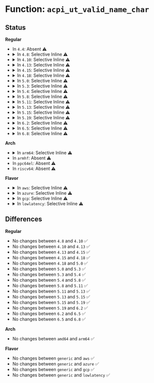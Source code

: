 # Function: <code>acpi_ut_valid_name_char</code>

## Status
<b>Regular</b>
<ul>
<li>
In <code>4.4</code>: Absent ⚠️
</li>
<li>
<details>
<summary>In <code>4.8</code>: Selective Inline ⚠️</summary>

```c
u8 acpi_ut_valid_name_char(char character, u32 position);
```

**Collision:** Unique Global

**Inline:** Selective

**Transformation:** False

**Instances:**

```
In drivers/acpi/acpica/utascii.c (ffffffff814f5944)
Location: drivers/acpi/acpica/utascii.c:94
Inline: True
Direct callers:
  - drivers/acpi/acpica/exnames.c:acpi_ex_name_segment
  - drivers/acpi/acpica/utascii.c:acpi_ut_valid_nameseg
  - drivers/acpi/acpica/utstring.c:acpi_ut_repair_name
```
**Symbols:**

```
ffffffff814f5944-ffffffff814f5978: acpi_ut_valid_name_char (STB_GLOBAL)
```
</details>
</li>
<li>
<details>
<summary>In <code>4.10</code>: Selective Inline ⚠️</summary>

```c
u8 acpi_ut_valid_name_char(char character, u32 position);
```

**Collision:** Unique Global

**Inline:** Selective

**Transformation:** False

**Instances:**

```
In drivers/acpi/acpica/utascii.c (ffffffff81518507)
Location: drivers/acpi/acpica/utascii.c:94
Inline: True
Direct callers:
  - drivers/acpi/acpica/exnames.c:acpi_ex_name_segment
  - drivers/acpi/acpica/utascii.c:acpi_ut_valid_nameseg
  - drivers/acpi/acpica/utstring.c:acpi_ut_repair_name
```
**Symbols:**

```
ffffffff81518507-ffffffff8151853b: acpi_ut_valid_name_char (STB_GLOBAL)
```
</details>
</li>
<li>
<details>
<summary>In <code>4.13</code>: Selective Inline ⚠️</summary>

```c
u8 acpi_ut_valid_name_char(char character, u32 position);
```

**Collision:** Unique Global

**Inline:** Selective

**Transformation:** False

**Instances:**

```
In drivers/acpi/acpica/utascii.c (ffffffff81528d30)
Location: drivers/acpi/acpica/utascii.c:94
Inline: True
Direct callers:
  - drivers/acpi/acpica/exnames.c:acpi_ex_name_segment
  - drivers/acpi/acpica/utascii.c:acpi_ut_valid_nameseg
  - drivers/acpi/acpica/utstring.c:acpi_ut_repair_name
```
**Symbols:**

```
ffffffff81528d30-ffffffff81528d64: acpi_ut_valid_name_char (STB_GLOBAL)
```
</details>
</li>
<li>
<details>
<summary>In <code>4.15</code>: Selective Inline ⚠️</summary>

```c
u8 acpi_ut_valid_name_char(char character, u32 position);
```

**Collision:** Unique Global

**Inline:** Selective

**Transformation:** False

**Instances:**

```
In drivers/acpi/acpica/utascii.c (ffffffff81580ca9)
Location: drivers/acpi/acpica/utascii.c:94
Inline: True
Direct callers:
  - drivers/acpi/acpica/exnames.c:acpi_ex_name_segment
  - drivers/acpi/acpica/utascii.c:acpi_ut_valid_nameseg
  - drivers/acpi/acpica/utstring.c:acpi_ut_repair_name
```
**Symbols:**

```
ffffffff81580ca9-ffffffff81580cdd: acpi_ut_valid_name_char (STB_GLOBAL)
```
</details>
</li>
<li>
<details>
<summary>In <code>4.18</code>: Selective Inline ⚠️</summary>

```c
u8 acpi_ut_valid_name_char(char character, u32 position);
```

**Collision:** Unique Global

**Inline:** Selective

**Transformation:** False

**Instances:**

```
In drivers/acpi/acpica/utascii.c (ffffffff815b7e9c)
Location: drivers/acpi/acpica/utascii.c:60
Inline: True
Direct callers:
  - drivers/acpi/acpica/exnames.c:acpi_ex_name_segment
  - drivers/acpi/acpica/utascii.c:acpi_ut_valid_nameseg
  - drivers/acpi/acpica/utstring.c:acpi_ut_repair_name
```
**Symbols:**

```
ffffffff815b7e9c-ffffffff815b7ed1: acpi_ut_valid_name_char (STB_GLOBAL)
```
</details>
</li>
<li>
<details>
<summary>In <code>5.0</code>: Selective Inline ⚠️</summary>

```c
u8 acpi_ut_valid_name_char(char character, u32 position);
```

**Collision:** Unique Global

**Inline:** Selective

**Transformation:** False

**Instances:**

```
In drivers/acpi/acpica/utascii.c (ffffffff815d125f)
Location: drivers/acpi/acpica/utascii.c:60
Inline: True
Direct callers:
  - drivers/acpi/acpica/exnames.c:acpi_ex_name_segment
  - drivers/acpi/acpica/utascii.c:acpi_ut_valid_nameseg
  - drivers/acpi/acpica/utstring.c:acpi_ut_repair_name
```
**Symbols:**

```
ffffffff815d125f-ffffffff815d1294: acpi_ut_valid_name_char (STB_GLOBAL)
```
</details>
</li>
<li>
<details>
<summary>In <code>5.3</code>: Selective Inline ⚠️</summary>

```c
u8 acpi_ut_valid_name_char(char character, u32 position);
```

**Collision:** Unique Global

**Inline:** Selective

**Transformation:** False

**Instances:**

```
In drivers/acpi/acpica/utascii.c (ffffffff81602b23)
Location: drivers/acpi/acpica/utascii.c:60
Inline: True
Direct callers:
  - drivers/acpi/acpica/exnames.c:acpi_ex_name_segment
  - drivers/acpi/acpica/utascii.c:acpi_ut_valid_nameseg
  - drivers/acpi/acpica/utstring.c:acpi_ut_repair_name
```
**Symbols:**

```
ffffffff81602b23-ffffffff81602b58: acpi_ut_valid_name_char (STB_GLOBAL)
```
</details>
</li>
<li>
<details>
<summary>In <code>5.4</code>: Selective Inline ⚠️</summary>

```c
u8 acpi_ut_valid_name_char(char character, u32 position);
```

**Collision:** Unique Global

**Inline:** Selective

**Transformation:** False

**Instances:**

```
In drivers/acpi/acpica/utascii.c (ffffffff81623fce)
Location: drivers/acpi/acpica/utascii.c:60
Inline: True
Direct callers:
  - drivers/acpi/acpica/exnames.c:acpi_ex_name_segment
  - drivers/acpi/acpica/utascii.c:acpi_ut_valid_nameseg
  - drivers/acpi/acpica/utstring.c:acpi_ut_repair_name
```
**Symbols:**

```
ffffffff81623fce-ffffffff81624002: acpi_ut_valid_name_char (STB_GLOBAL)
```
</details>
</li>
<li>
<details>
<summary>In <code>5.8</code>: Selective Inline ⚠️</summary>

```c
u8 acpi_ut_valid_name_char(char character, u32 position);
```

**Collision:** Unique Global

**Inline:** Selective

**Transformation:** False

**Instances:**

```
In drivers/acpi/acpica/utascii.c (ffffffff816d06c7)
Location: drivers/acpi/acpica/utascii.c:60
Inline: True
Direct callers:
  - drivers/acpi/acpica/exnames.c:acpi_ex_name_segment
  - drivers/acpi/acpica/utascii.c:acpi_ut_valid_nameseg
  - drivers/acpi/acpica/utstring.c:acpi_ut_repair_name
```
**Symbols:**

```
ffffffff816d06c7-ffffffff816d0700: acpi_ut_valid_name_char (STB_GLOBAL)
```
</details>
</li>
<li>
<details>
<summary>In <code>5.11</code>: Selective Inline ⚠️</summary>

```c
u8 acpi_ut_valid_name_char(char character, u32 position);
```

**Collision:** Unique Global

**Inline:** Selective

**Transformation:** False

**Instances:**

```
In drivers/acpi/acpica/utascii.c (ffffffff816ee6b6)
Location: drivers/acpi/acpica/utascii.c:60
Inline: True
Direct callers:
  - drivers/acpi/acpica/exnames.c:acpi_ex_name_segment
  - drivers/acpi/acpica/utascii.c:acpi_ut_valid_nameseg
  - drivers/acpi/acpica/utstring.c:acpi_ut_repair_name
```
**Symbols:**

```
ffffffff816ee6b6-ffffffff816ee6ef: acpi_ut_valid_name_char (STB_GLOBAL)
```
</details>
</li>
<li>
<details>
<summary>In <code>5.13</code>: Selective Inline ⚠️</summary>

```c
u8 acpi_ut_valid_name_char(char character, u32 position);
```

**Collision:** Unique Global

**Inline:** Selective

**Transformation:** False

**Instances:**

```
In drivers/acpi/acpica/utascii.c (ffffffff816d056b)
Location: drivers/acpi/acpica/utascii.c:60
Inline: True
Direct callers:
  - drivers/acpi/acpica/exnames.c:acpi_ex_name_segment
  - drivers/acpi/acpica/utascii.c:acpi_ut_valid_nameseg
  - drivers/acpi/acpica/utstring.c:acpi_ut_repair_name
```
**Symbols:**

```
ffffffff816d056b-ffffffff816d05a4: acpi_ut_valid_name_char (STB_GLOBAL)
```
</details>
</li>
<li>
<details>
<summary>In <code>5.15</code>: Selective Inline ⚠️</summary>

```c
u8 acpi_ut_valid_name_char(char character, u32 position);
```

**Collision:** Unique Global

**Inline:** Selective

**Transformation:** False

**Instances:**

```
In drivers/acpi/acpica/utascii.c (ffffffff81747c4b)
Location: drivers/acpi/acpica/utascii.c:60
Inline: True
Direct callers:
  - drivers/acpi/acpica/exnames.c:acpi_ex_name_segment
  - drivers/acpi/acpica/utascii.c:acpi_ut_valid_nameseg
  - drivers/acpi/acpica/utstring.c:acpi_ut_repair_name
```
**Symbols:**

```
ffffffff81747c4b-ffffffff81747c84: acpi_ut_valid_name_char (STB_GLOBAL)
```
</details>
</li>
<li>
<details>
<summary>In <code>5.19</code>: Selective Inline ⚠️</summary>

```c
u8 acpi_ut_valid_name_char(char character, u32 position);
```

**Collision:** Unique Global

**Inline:** Selective

**Transformation:** False

**Instances:**

```
In drivers/acpi/acpica/utascii.c (ffffffff81879ce6)
Location: drivers/acpi/acpica/utascii.c:60
Inline: True
Direct callers:
  - drivers/acpi/acpica/exnames.c:acpi_ex_name_segment
  - drivers/acpi/acpica/utascii.c:acpi_ut_valid_nameseg
  - drivers/acpi/acpica/utstring.c:acpi_ut_repair_name
```
**Symbols:**

```
ffffffff81879ce6-ffffffff81879d2b: acpi_ut_valid_name_char (STB_GLOBAL)
```
</details>
</li>
<li>
<details>
<summary>In <code>6.2</code>: Selective Inline ⚠️</summary>

```c
u8 acpi_ut_valid_name_char(char character, u32 position);
```

**Collision:** Unique Global

**Inline:** Selective

**Transformation:** False

**Instances:**

```
In drivers/acpi/acpica/utascii.c (ffffffff819bc5d9)
Location: drivers/acpi/acpica/utascii.c:60
Inline: True
Inline callers:
  - drivers/acpi/acpica/utascii.c:acpi_ut_valid_nameseg
  - drivers/acpi/acpica/utascii.c:acpi_ut_valid_nameseg
Direct callers:
  - drivers/acpi/acpica/exnames.c:acpi_ex_name_segment
  - drivers/acpi/acpica/utstring.c:acpi_ut_repair_name
```
**Symbols:**

```
ffffffff819bc630-ffffffff819bc681: acpi_ut_valid_name_char (STB_GLOBAL)
```
</details>
</li>
<li>
<details>
<summary>In <code>6.5</code>: Selective Inline ⚠️</summary>

```c
u8 acpi_ut_valid_name_char(char character, u32 position);
```

**Collision:** Unique Global

**Inline:** Selective

**Transformation:** False

**Instances:**

```
In drivers/acpi/acpica/utascii.c (ffffffff81a03779)
Location: drivers/acpi/acpica/utascii.c:60
Inline: True
Inline callers:
  - drivers/acpi/acpica/utascii.c:acpi_ut_valid_nameseg
  - drivers/acpi/acpica/utascii.c:acpi_ut_valid_nameseg
Direct callers:
  - drivers/acpi/acpica/exnames.c:acpi_ex_name_segment
  - drivers/acpi/acpica/utstring.c:acpi_ut_repair_name
```
**Symbols:**

```
ffffffff81a037d0-ffffffff81a03821: acpi_ut_valid_name_char (STB_GLOBAL)
```
</details>
</li>
<li>
<details>
<summary>In <code>6.8</code>: Selective Inline ⚠️</summary>

```c
u8 acpi_ut_valid_name_char(char character, u32 position);
```

**Collision:** Unique Global

**Inline:** Selective

**Transformation:** False

**Instances:**

```
In drivers/acpi/acpica/utascii.c (ffffffff81a4e619)
Location: drivers/acpi/acpica/utascii.c:60
Inline: True
Inline callers:
  - drivers/acpi/acpica/utascii.c:acpi_ut_valid_nameseg
  - drivers/acpi/acpica/utascii.c:acpi_ut_valid_nameseg
Direct callers:
  - drivers/acpi/acpica/exnames.c:acpi_ex_name_segment
  - drivers/acpi/acpica/utstring.c:acpi_ut_repair_name
```
**Symbols:**

```
ffffffff81a4e670-ffffffff81a4e6c1: acpi_ut_valid_name_char (STB_GLOBAL)
```
</details>
</li>
</ul>
<b>Arch</b>
<ul>
<li>
<details>
<summary>In <code>arm64</code>: Selective Inline ⚠️</summary>

```c
u8 acpi_ut_valid_name_char(char character, u32 position);
```

**Collision:** Unique Global

**Inline:** Selective

**Transformation:** False

**Instances:**

```
In drivers/acpi/acpica/utascii.c (ffff80001079a110)
Location: drivers/acpi/acpica/utascii.c:60
Inline: True
Direct callers:
  - drivers/acpi/acpica/exnames.c:acpi_ex_name_segment
  - drivers/acpi/acpica/utascii.c:acpi_ut_valid_nameseg
  - drivers/acpi/acpica/utstring.c:acpi_ut_repair_name
```
**Symbols:**

```
ffff80001079a110-ffff80001079a16c: acpi_ut_valid_name_char (STB_GLOBAL)
```
</details>
</li>
<li>
In <code>armhf</code>: Absent ⚠️
</li>
<li>
In <code>ppc64el</code>: Absent ⚠️
</li>
<li>
In <code>riscv64</code>: Absent ⚠️
</li>
</ul>
<b>Flavor</b>
<ul>
<li>
<details>
<summary>In <code>aws</code>: Selective Inline ⚠️</summary>

```c
u8 acpi_ut_valid_name_char(char character, u32 position);
```

**Collision:** Unique Global

**Inline:** Selective

**Transformation:** False

**Instances:**

```
In drivers/acpi/acpica/utascii.c (ffffffff815fd9a3)
Location: drivers/acpi/acpica/utascii.c:60
Inline: True
Direct callers:
  - drivers/acpi/acpica/exnames.c:acpi_ex_name_segment
  - drivers/acpi/acpica/utascii.c:acpi_ut_valid_nameseg
  - drivers/acpi/acpica/utstring.c:acpi_ut_repair_name
```
**Symbols:**

```
ffffffff815fd9a3-ffffffff815fd9d7: acpi_ut_valid_name_char (STB_GLOBAL)
```
</details>
</li>
<li>
<details>
<summary>In <code>azure</code>: Selective Inline ⚠️</summary>

```c
u8 acpi_ut_valid_name_char(char character, u32 position);
```

**Collision:** Unique Global

**Inline:** Selective

**Transformation:** False

**Instances:**

```
In drivers/acpi/acpica/utascii.c (ffffffff815e8ebf)
Location: drivers/acpi/acpica/utascii.c:60
Inline: True
Direct callers:
  - drivers/acpi/acpica/exnames.c:acpi_ex_name_segment
  - drivers/acpi/acpica/utascii.c:acpi_ut_valid_nameseg
  - drivers/acpi/acpica/utstring.c:acpi_ut_repair_name
```
**Symbols:**

```
ffffffff815e8ebf-ffffffff815e8ef3: acpi_ut_valid_name_char (STB_GLOBAL)
```
</details>
</li>
<li>
<details>
<summary>In <code>gcp</code>: Selective Inline ⚠️</summary>

```c
u8 acpi_ut_valid_name_char(char character, u32 position);
```

**Collision:** Unique Global

**Inline:** Selective

**Transformation:** False

**Instances:**

```
In drivers/acpi/acpica/utascii.c (ffffffff816182ae)
Location: drivers/acpi/acpica/utascii.c:60
Inline: True
Direct callers:
  - drivers/acpi/acpica/exnames.c:acpi_ex_name_segment
  - drivers/acpi/acpica/utascii.c:acpi_ut_valid_nameseg
  - drivers/acpi/acpica/utstring.c:acpi_ut_repair_name
```
**Symbols:**

```
ffffffff816182ae-ffffffff816182e2: acpi_ut_valid_name_char (STB_GLOBAL)
```
</details>
</li>
<li>
<details>
<summary>In <code>lowlatency</code>: Selective Inline ⚠️</summary>

```c
u8 acpi_ut_valid_name_char(char character, u32 position);
```

**Collision:** Unique Global

**Inline:** Selective

**Transformation:** False

**Instances:**

```
In drivers/acpi/acpica/utascii.c (ffffffff8163215e)
Location: drivers/acpi/acpica/utascii.c:60
Inline: True
Direct callers:
  - drivers/acpi/acpica/exnames.c:acpi_ex_name_segment
  - drivers/acpi/acpica/utascii.c:acpi_ut_valid_nameseg
  - drivers/acpi/acpica/utstring.c:acpi_ut_repair_name
```
**Symbols:**

```
ffffffff8163215e-ffffffff81632192: acpi_ut_valid_name_char (STB_GLOBAL)
```
</details>
</li>
</ul>

## Differences
<b>Regular</b>
<ul>
<li>
No changes between <code>4.8</code> and <code>4.10</code> ✅
</li>
<li>
No changes between <code>4.10</code> and <code>4.13</code> ✅
</li>
<li>
No changes between <code>4.13</code> and <code>4.15</code> ✅
</li>
<li>
No changes between <code>4.15</code> and <code>4.18</code> ✅
</li>
<li>
No changes between <code>4.18</code> and <code>5.0</code> ✅
</li>
<li>
No changes between <code>5.0</code> and <code>5.3</code> ✅
</li>
<li>
No changes between <code>5.3</code> and <code>5.4</code> ✅
</li>
<li>
No changes between <code>5.4</code> and <code>5.8</code> ✅
</li>
<li>
No changes between <code>5.8</code> and <code>5.11</code> ✅
</li>
<li>
No changes between <code>5.11</code> and <code>5.13</code> ✅
</li>
<li>
No changes between <code>5.13</code> and <code>5.15</code> ✅
</li>
<li>
No changes between <code>5.15</code> and <code>5.19</code> ✅
</li>
<li>
No changes between <code>5.19</code> and <code>6.2</code> ✅
</li>
<li>
No changes between <code>6.2</code> and <code>6.5</code> ✅
</li>
<li>
No changes between <code>6.5</code> and <code>6.8</code> ✅
</li>
</ul>
<b>Arch</b>
<ul>
<li>
No changes between <code>amd64</code> and <code>arm64</code> ✅
</li>
</ul>
<b>Flavor</b>
<ul>
<li>
No changes between <code>generic</code> and <code>aws</code> ✅
</li>
<li>
No changes between <code>generic</code> and <code>azure</code> ✅
</li>
<li>
No changes between <code>generic</code> and <code>gcp</code> ✅
</li>
<li>
No changes between <code>generic</code> and <code>lowlatency</code> ✅
</li>
</ul>
